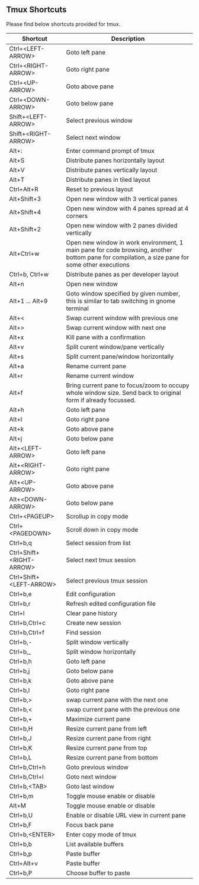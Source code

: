 ## Tmux Shortcuts

Please find below shortcuts provided for tmux.

| Shortcut                   | Description                                                                                                                                    |
|----------------------------|------------------------------------------------------------------------------------------------------------------------------------------------|
| Ctrl+\<LEFT-ARROW\>        | Goto left pane                                                                                                                                 |
| Ctrl+\<RIGHT-ARROW\>       | Goto right pane                                                                                                                                |
| Ctrl+\<UP-ARROW\>          | Goto above pane                                                                                                                                |
| Ctrl+\<DOWN-ARROW\>        | Goto below pane                                                                                                                                |
| Shift+\<LEFT-ARROW\>       | Select previous window                                                                                                                         |
| Shift+\<RIGHT-ARROW\>      | Select next window                                                                                                                             |
| Alt+:                      | Enter command prompt of tmux                                                                                                                   |
| Alt+S                      | Distribute panes horizontally layout                                                                                                           |
| Alt+V                      | Distribute panes vertically layout                                                                                                             |
| Alt+T                      | Distribute panes in tiled layout                                                                                                               |
| Ctrl+Alt+R                 | Reset to previous layout                                                                                                                       |
| Alt+Shift+3                | Open new window with 3 vertical panes                                                                                                          |
| Alt+Shift+4                | Open new window with 4 panes spread at 4 corners                                                                                               |
| Alt+Shift+2                | Open new window with 2 panes divided vertically                                                                                                |
| Alt+Ctrl+w                 | Open new window in work environment, 1 main pane for code browsing, another bottom pane for compilation, a size pane for some other executions |
| Ctrl+b, Ctrl+w             | Distribute panes as per developer layout                                                                                                       |
| Alt+n                      | Open new window                                                                                                                                |
| Alt+1 ... Alt+9            | Goto window specified by given number, this is similar to tab switching in gnome terminal                                                      |
| Alt+\<                     | Swap current window with previous one                                                                                                          |
| Alt+\>                     | Swap current window with next one                                                                                                              |
| Alt+x                      | Kill pane with a confirmation                                                                                                                  |
| Alt+v                      | Split curent window/pane vertically                                                                                                            |
| Alt+s                      | Split current pane/window horizontally                                                                                                         |
| Alt+a                      | Rename current pane                                                                                                                            |
| Alt+r                      | Rename current window                                                                                                                          |
| Alt+f                      | Bring current pane to focus/zoom to occupy whole window size. Send back to original form if already focussed.                                  |
| Alt+h                      | Goto left pane                                                                                                                                 |
| Alt+l                      | Goto right pane                                                                                                                                |
| Alt+k                      | Goto above pane                                                                                                                                |
| Alt+j                      | Goto below pane                                                                                                                                |
| Alt+\<LEFT-ARROW\>         | Goto left pane                                                                                                                                 |
| Alt+\<RIGHT-ARROW\>        | Goto right pane                                                                                                                                |
| Alt+\<UP-ARROW\>           | Goto above pane                                                                                                                                |
| Alt+\<DOWN-ARROW\>         | Goto below pane                                                                                                                                |
| Ctrl+\<PAGEUP\>            | Scrollup in copy mode                                                                                                                          |
| Ctrl+\<PAGEDOWN\>          | Scroll down in copy mode                                                                                                                       |
| Ctrl+b,q                   | Select session from list                                                                                                                       |
| Ctrl+Shift+\<RIGHT-ARROW\> | Select next tmux session                                                                                                                       |
| Ctrl+Shift+\<LEFT-ARROW\>  | Select previous tmux session                                                                                                                   |
| Ctrl+b,e                   | Edit configuration                                                                                                                             |
| Ctrl+b,r                   | Refresh edited configuration file                                                                                                              |
| Ctrl+l                     | Clear pane history                                                                                                                             |
| Ctrl+b,Ctrl+c              | Create new session                                                                                                                             |
| Ctrl+b,Ctrl+f              | Find session                                                                                                                                   |
| Ctrl+b,-                   | Split window vertically                                                                                                                        |
| Ctrl+b,_                   | Split window horizontally                                                                                                                      |
| Ctrl+b,h                   | Goto left pane                                                                                                                                 |
| Ctrl+b,j                   | Goto below pane                                                                                                                                |
| Ctrl+b,k                   | Goto above pane                                                                                                                                |
| Ctrl+b,l                   | Goto right pane                                                                                                                                |
| Ctrl+b,\>                  | swap current pane with the next one                                                                                                            |
| Ctrl+b,\<                  | swap current pane with the previous one                                                                                                        |
| Ctrl+b,+                   | Maximize current pane                                                                                                                          |
| Ctrl+b,H                   | Resize current pane from left                                                                                                                  |
| Ctrl+b,J                   | Resize current pane from right                                                                                                                 |
| Ctrl+b,K                   | Resize current pane from top                                                                                                                   |
| Ctrl+b,L                   | Resize current pane from bottom                                                                                                                |
| Ctrl+b,Ctrl+h              | Goto previous window                                                                                                                           |
| Ctrl+b,Ctrl+l              | Goto next window                                                                                                                               |
| Ctrl+b,\<TAB\>             | Goto last window                                                                                                                               |
| Ctrl+b,m                   | Toggle mouse enable or disable                                                                                                                 |
| Alt+M                      | Toggle mouse enable or disable                                                                                                                 |
| Ctrl+b,U                   | Enable or disable URL view in current pane                                                                                                     |
| Ctrl+b,F                   | Focus back pane                                                                                                                                |
| Ctrl+b,\<ENTER\>           | Enter copy mode of tmux                                                                                                                        |
| Ctrl+b,b                   | List available buffers                                                                                                                         |
| Ctrl+b,p                   | Paste buffer                                                                                                                                   |
| Ctrl+Alt+v                 | Paste buffer                                                                                                                                   |
| Ctrl+b,P                   | Choose buffer to paste                                                                                                                         |
